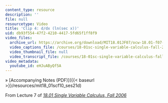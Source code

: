 ```yaml
---
content_type: resource
description: ''
file: null
resourcetype: Video
title: 'Clip 4: d/dx (ln(sec x))'
uid: db93f554-47f2-4210-4417-5fd65f1ff8f9
video_files:
  archive_url: https://archive.org/download/MIT18.01JF07/ocw-18.01-f07-lec07_300k.mp4
  video_captions_file: /courses/18-01sc-single-variable-calculus-fall-2010/d021e3e117bf55da81a0df5cb054a130_eHJuAByQf5A.vtt
  video_thumbnail_file: null
  video_transcript_file: /courses/18-01sc-single-variable-calculus-fall-2010/963161a5a5f22a33062395d67bb26a03_eHJuAByQf5A.pdf
video_metadata:
  youtube_id: eHJuAByQf5A
---
```


» [Accompanying Notes (PDF)]({{< baseurl >}}/resources/mit18_01scf10_ses21d)

From Lecture 7 of [_18.01 Single Variable Calculus, Fall 2006_](/courses/18-01-single-variable-calculus-fall-2006/video_galleries/video-lectures)